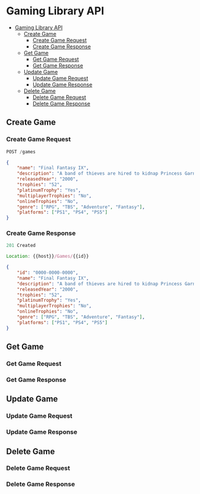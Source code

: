# Gaming Library API

- [Gaming Library API](#gaming-library-api)
  - [Create Game](#create-game)
    - [Create Game Request](#create-game-request)
    - [Create Game Response](#create-game-response)
  - [Get Game](#get-game)
    - [Get Game Request](#get-game-request)
    - [Get Game Response](#get-game-response)
  - [Update Game](#update-game)
    - [Update Game Request](#update-game-request)
    - [Update Game Response](#update-game-response)
  - [Delete Game](#delete-game)
    - [Delete Game Request](#delete-game-request)
    - [Delete Game Response](#delete-game-response)

## Create Game

### Create Game Request

```js
POST /games
```

```json
{
	"name": "Final Fantasy IX",
	"description": "A band of thieves are hired to kidnap Princess Garnet of Alexandria. After they succeed, they end up becoming her guardians. And while protecting the fair Princess from a powerful evil...they hold the fate of the world in their hands. Play along on the epic journey filled with danger, mystery, war and love.",
	"releasedYear": "2000",
    "trophies": "52",
    "platinumTrophy": "Yes",
    "multiplayerTrophies": "No",
    "onlineTrophies": "No",
    "genre": ["RPG", "TBS", "Adventure", "Fantasy"],
    "platforms": ["PS1", "PS4", "PS5"]
}
```

### Create Game Response

```js
201 Created
```

```js
Location: {{host}}/Games/{{id}}
```

```json
{
    "id": "0000-0000-0000",
	"name": "Final Fantasy IX",
	"description": "A band of thieves are hired to kidnap Princess Garnet of Alexandria. After they succeed, they end up becoming her guardians. And while protecting the fair Princess from a powerful evil...they hold the fate of the world in their hands. Play along on the epic journey filled with danger, mystery, war and love.",
	"releasedYear": "2000",
    "trophies": "52",
    "platinumTrophy": "Yes",
    "multiplayerTrophies": "No",
    "onlineTrophies": "No",
    "genre": ["RPG", "TBS", "Adventure", "Fantasy"],
    "platforms": ["PS1", "PS4", "PS5"]
}
```

## Get Game

### Get Game Request

### Get Game Response

## Update Game

### Update Game Request

### Update Game Response

## Delete Game

### Delete Game Request

### Delete Game Response

